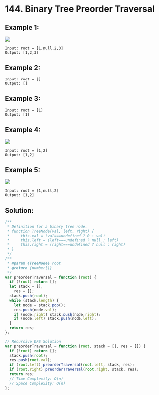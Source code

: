 # 144. Binary Tree Preorder Traversal

## Example 1:

![](https://assets.leetcode.com/uploads/2020/09/15/inorder_1.jpg)

    Input: root = [1,null,2,3]
    Output: [1,2,3]

## Example 2:

    Input: root = []
    Output: []

## Example 3:

    Input: root = [1]
    Output: [1]

## Example 4:

![](https://assets.leetcode.com/uploads/2020/09/15/inorder_5.jpg)

    Input: root = [1,2]
    Output: [1,2]

## Example 5:

![](https://assets.leetcode.com/uploads/2020/09/15/inorder_4.jpg)

    Input: root = [1,null,2]
    Output: [1,2]

## Solution:

```javascript
/**
 * Definition for a binary tree node.
 * function TreeNode(val, left, right) {
 *     this.val = (val===undefined ? 0 : val)
 *     this.left = (left===undefined ? null : left)
 *     this.right = (right===undefined ? null : right)
 * }
 */
/**
 * @param {TreeNode} root
 * @return {number[]}
 */
var preorderTraversal = function (root) {
  if (!root) return [];
  let stack = [],
    res = [];
  stack.push(root);
  while (stack.length) {
    let node = stack.pop();
    res.push(node.val);
    if (node.right) stack.push(node.right);
    if (node.left) stack.push(node.left);
  }
  return res;
};

// Recursive DFS Solution
var preorderTraversal = function (root, stack = [], res = []) {
  if (!root) return [];
  stack.push(root);
  res.push(root.val);
  if (root.left) preorderTraversal(root.left, stack, res);
  if (root.right) preorderTraversal(root.right, stack, res);
  return res;
  // Time Complexity: O(n)
  // Space Complexity: O(n)
};
```
